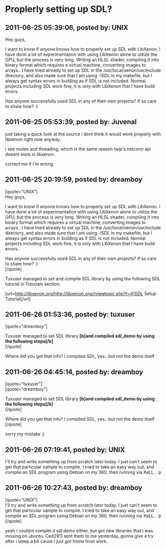 # Proplerly setting up SDL?

## 2011-06-25 05:39:06, posted by: UNIX

Hey guys,  
   
 I want to know if anyone knows how to properly set up SDL with LibXenon. I have done a lot of experimentation with using LibXenon alone to utilize the GPU, but the process is very long. Writing an HLSL shader, compiling it into binary format which requires a virtual machine, converting images to arrays.. I have tried already to set up SDL in the /usr/local/xenon/usr/include directory, and also made sure that I am using -lSDL in my makefile, but I always get syntax errors in building as if SDL is not included. Normal projects including SDL work fine, it is only with LibXenon that I have build errors.   
   
 Has anyone successfully used SDL in any of their own projects? If so care to share how? :)

## 2011-06-25 05:53:39, posted by: Juvenal

just taking a quick look at the source i dont think it would work properly with libxenon right now anyway.  
   
 i see mutex and threading, which is the same reason lwip's netconn api doesnt work in libxenon.  
   
 correct me if i'm wrong.

## 2011-06-25 20:19:59, posted by: dreamboy

[quote="UNIX"]  
 Hey guys,  
   
 I want to know if anyone knows how to properly set up SDL with LibXenon. I have done a lot of experimentation with using LibXenon alone to utilize the GPU, but the process is very long. Writing an HLSL shader, compiling it into binary format which requires a virtual machine, converting images to arrays.. I have tried already to set up SDL in the /usr/local/xenon/usr/include directory, and also made sure that I am using -lSDL in my makefile, but I always get syntax errors in building as if SDL is not included. Normal projects including SDL work fine, it is only with LibXenon that I have build errors.   
   
 Has anyone successfully used SDL in any of their own projects? If so care to share how? :)  
 [/quote]  
   
 Tuxuser managed to set and compile SDL library by using the following SDL tutorial in Tutorials section:  
   
 [url=http://libxenon.org/http://libxenon.org//viewtopic.php?t=4]SDL Setup Tutorial[/url]

## 2011-06-26 01:53:36, posted by: tuxuser

[quote="dreamboy"]  
   
 Tuxuser managed to set SDL library **[b]and compiled sdl\_demo by using the following steps[/b]**  
 [/quote]  
   
 Where did you get that info? I compiled SDL, yes.. but not the demo itself

## 2011-06-26 04:45:14, posted by: dreamboy

[quote="tuxuser"]  
 [quote="dreamboy"]  
   
 Tuxuser managed to set SDL library **[b]and compiled sdl\_demo by using the following steps[/b]**  
 [/quote]  
   
 Where did you get that info? I compiled SDL, yes.. but not the demo itself  
 [/quote]  
   
 sorry my mistake ;)

## 2011-06-26 07:19:41, posted by: UNIX

I'll try and write something up from scratch later today. I just can't seem to get that particular sample to compile. I tried to take an easy way out, and compile an SDL program using Debian on my 360, then running via XeLL.. :p

## 2011-06-26 10:27:43, posted by: dreamboy

[quote="UNIX"]  
 I'll try and write something up from scratch later today. I just can't seem to get that particular sample to compile. I tried to take an easy way out, and compile an SDL program using Debian on my 360, then running via XeLL.. :p  
 [/quote]  
   
 yeah i couldnt compile it sdl demo either, but got new libraries that i was missing on ubuntu, Ced2911 sent them to me yesterday, gonna give a try after i sleep a bit cause i just got home from work..